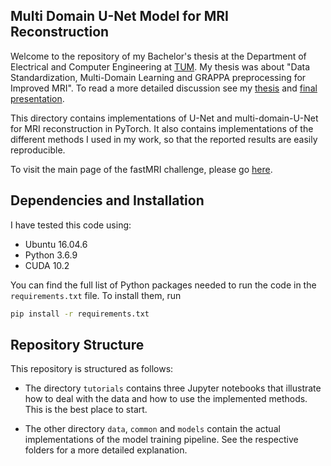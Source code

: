 ## Multi Domain U-Net Model for MRI Reconstruction

Welcome to the repository of my Bachelor's thesis at the Department of Electrical and Computer Engineering at [TUM](https://www.tum.de/en/). 
My thesis was about "Data Standardization, Multi-Domain Learning and GRAPPA preprocessing for Improved MRI".
To read a more detailed discussion see my [thesis](https://github.com/ketatam/multi-domain-unet-fastMRI/blob/main/report_and_presentation/report.pdf) and [final presentation](https://github.com/ketatam/multi-domain-unet-fastMRI/blob/main/report_and_presentation/presentation.pdf).

This directory contains implementations of U-Net and multi-domain-U-Net for MRI reconstruction in PyTorch. It also contains 
implementations of the different methods I used in my work, so that the reported results are easily reproducible.

To visit the main page of the fastMRI challenge, please go [here](https://fastmri.org/).
## Dependencies and Installation

I have tested this code using:

* Ubuntu 16.04.6
* Python 3.6.9
* CUDA 10.2

You can find the full list of Python packages needed to run the code in the `requirements.txt` file.
To install them, run

```bash
pip install -r requirements.txt
```

## Repository Structure
This repository is structured as follows:
* The directory `tutorials` contains three Jupyter notebooks that illustrate how to deal with the data and how to use the implemented methods.
This is the best place to start.
  
* The other directory `data`, `common` and `models` contain the actual implementations of the model training pipeline. See
the respective folders for a more detailed explanation.


